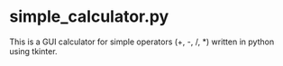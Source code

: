 # simple_calculator.py


This is a GUI calculator for simple operators (+, -, /, *) written in python using tkinter.

